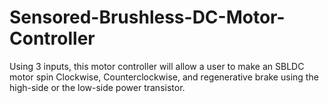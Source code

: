 # Sensored-Brushless-DC-Motor-Controller
Using 3 inputs, this motor controller will allow a user to make an SBLDC motor spin Clockwise, Counterclockwise, and regenerative brake using the high-side or the low-side power transistor. 
